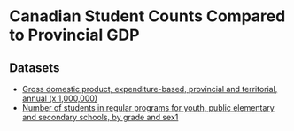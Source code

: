 # Canadian Student Counts Compared to Provincial GDP

## Datasets
* [Gross domestic product, expenditure-based, provincial and territorial, annual (x 1,000,000)](https://www150.statcan.gc.ca/t1/tbl1/en/tv.action?pid=3610022201)
* [Number of students in regular programs for youth, public elementary and secondary schools, by grade and sex1](https://www150.statcan.gc.ca/t1/tbl1/en/tv.action?pid=3710000701)
